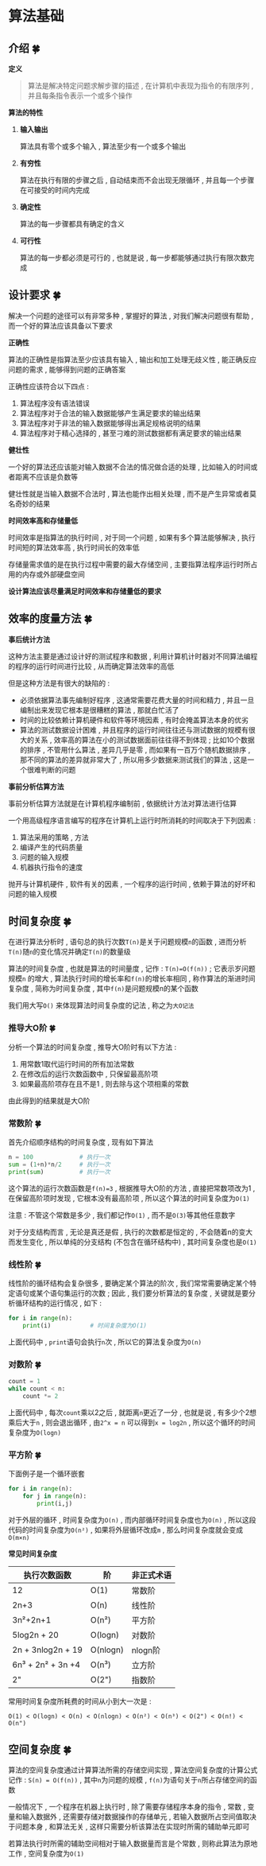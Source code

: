 # 算法基础








<extoc></extoc>

## 介绍  🍀

**定义**

> 算法是解决特定问题求解步骤的描述 , 在计算机中表现为指令的有限序列 , 并且每条指令表示一个或多个操作

**算法的特性**

1. **输入输出**

   算法具有零个或多个输入 , 算法至少有一个或多个输出

2. **有穷性**

   算法在执行有限的步骤之后 , 自动结束而不会出现无限循环 , 并且每一个步骤在可接受的时间内完成

3. **确定性**

   算法的每一步骤都具有确定的含义

4. **可行性**

   算法的每一步都必须是可行的 , 也就是说 , 每一步都能够通过执行有限次数完成

## 设计要求  🍀

解决一个问题的途径可以有非常多种 , 掌握好的算法 , 对我们解决问题很有帮助 , 而一个好的算法应该具备以下要求

**正确性**

算法的正确性是指算法至少应该具有输入 , 输出和加工处理无歧义性 , 能正确反应问题的需求 , 能够得到问题的正确答案

正确性应该符合以下四点 : 

1. 算法程序没有语法错误
2. 算法程序对于合法的输入数据能够产生满足要求的输出结果
3. 算法程序对于非法的输入数据能够得出满足规格说明的结果
4. 算法程序对于精心选择的 , 甚至刁难的测试数据都有满足要求的输出结果

**健壮性**

一个好的算法还应该能对输入数据不合法的情况做合适的处理 , 比如输入的时间或者距离不应该是负数等

健壮性就是当输入数据不合法时 , 算法也能作出相关处理 , 而不是产生异常或者莫名奇妙的结果

**时间效率高和存储量低**

时间效率是指算法的执行时间 , 对于同一个问题 , 如果有多个算法能够解决 , 执行时间短的算法效率高 , 执行时间长的效率低 

存储量需求值的是在执行过程中需要的最大存储空间 , 主要指算法程序运行时所占用的内存或外部硬盘空间

**设计算法应该尽量满足时间效率和存储量低的要求**

## 效率的度量方法  🍀

**事后统计方法**

这种方法主要是通过设计好的测试程序和数据 , 利用计算机计时器对不同算法编程的程序的运行时间进行比较 , 从而确定算法效率的高低

但是这种方法是有很大的缺陷的 : 

- 必须依据算法事先编制好程序 , 这通常需要花费大量的时间和精力 , 并且一旦编制出来发现它根本是很糟糕的算法 , 那就白忙活了
- 时间的比较依赖计算机硬件和软件等环境因素 , 有时会掩盖算法本身的优劣
- 算法的测试数据设计困难 , 并且程序的运行时间往往还与测试数据的规模有很大的关系 , 效率高的算法在小的测试数据面前往往得不到体现 ; 比如10个数据的排序 , 不管用什么算法 , 差异几乎是零 , 而如果有一百万个随机数据排序 , 那不同的算法的差异就非常大了 , 所以用多少数据来测试我们的算法 , 这是一个很难判断的问题

**事前分析估算方法**

事前分析估算方法就是在计算机程序编制前 , 依据统计方法对算法进行估算

一个用高级程序语言编写的程序在计算机上运行时所消耗的时间取决于下列因素 : 

1. 算法采用的策略 , 方法
2. 编译产生的代码质量
3. 问题的输入规模
4. 机器执行指令的速度

抛开与计算机硬件 , 软件有关的因素 , 一个程序的运行时间 , 依赖于算法的好坏和问题的输入规模

## 时间复杂度  🍀

在进行算法分析时 , 语句总的执行次数`T(n)`是关于问题规模`n`的函数 , 进而分析`T(n)`随`n`的变化情况并确定`T(n)`的数量级

算法的时间复杂度 , 也就是算法的时间量度 , 记作 : `T(n)=O(f(n))` ; 它表示岁问题规模`n` 的增大 , 算法执行时间的增长率和`f(n)`的增长率相同 , 称作算法的渐进时间复杂度 , 简称为时间复杂度 , 其中`f(n)`是问题规模n的某个函数

我们用大写`O()` 来体现算法时间复杂度的记法 , 称之为`大O记法`

### 推导大O阶  🍀

分析一个算法的时间复杂度 , 推导大O阶时有以下方法 : 

1. 用常数1取代运行时间的所有加法常数
2. 在修改后的运行次数函数中 , 只保留最高阶项
3. 如果最高阶项存在且不是1 , 则去除与这个项相乘的常数

由此得到的结果就是大O阶

### 常数阶  🍀

首先介绍顺序结构的时间复杂度 , 现有如下算法

```python
n = 100				# 执行一次
sum = (1+n)*n/2		# 执行一次
print(sum)          # 执行一次
```

这个算法的运行次数函数是`f(n)=3` , 根据推导大O阶的方法 , 直接把常数项改为1 , 在保留高阶项时发现 , 它根本没有最高阶项 , 所以这个算法的时间复杂度为`O(1)`

注意 : 不管这个常数是多少 , 我们都记作`O(1)` , 而不是`O(3)`等其他任意数字

对于分支结构而言 , 无论是真还是假 , 执行的次数都是恒定的 , 不会随着n的变大而发生变化 , 所以单纯的分支结构 (不包含在循环结构中) , 其时间复杂度也是`O(1)`

### 线性阶  🍀

线性阶的循环结构会复杂很多 , 要确定某个算法的阶次 , 我们常常需要确定某个特定语句或某个语句集运行的次数 ; 因此 , 我们要分析算法的复杂度 , 关键就是要分析循环结构的运行情况 , 如下 : 

```python
for i in range(n):
    print(i)           # 时间复杂度为O(1)
```

上面代码中 , `print`语句会执行`n`次 , 所以它的算法复杂度为`O(n)`

### 对数阶  🍀

```python
count = 1
while count < n:
    count *= 2
```

上面代码中 , 每次`count`乘以2之后 , 就距离`n`更近了一分 , 也就是说 , 有多少个2想乘后大于`n` , 则会退出循环 , 由`2^x = n` 可以得到`x = log2n`  , 所以这个循环的时间复杂度为`O(logn)`

### 平方阶  🍀

下面例子是一个循环嵌套 

```python
for i in range(n):
    for j in range(n):
        print(i,j)     
```

对于外层的循环 , 时间复杂度为`O(n)` , 而内部循环时间复杂度也为`O(n)` , 所以这段代码的时间复杂度为`O(n²)`  , 如果将外层循环改成`m` , 那么时间复杂度就会变成`O(m×n)`

**常见时间复杂度**

| 执行次数函数            | 阶        | 非正式术语  |
| ----------------- | -------- | ------ |
| 12                | O(1)     | 常数阶    |
| 2n+3              | O(n)     | 线性阶    |
| 3n²+2n+1          | O(n²)    | 平方阶    |
| 5log2n + 20       | O(logn)  | 对数阶    |
| 2n + 3nlog2n + 19 | O(nlogn) | nlogn阶 |
| 6n³ + 2n² + 3n +4 | O(n³)    | 立方阶    |
| 2"                | O(2")    | 指数阶    |

常用时间复杂度所耗费的时间从小到大一次是 : 

`O(1) < O(logn) < O(n) < O(nlogn) < O(n²) < O(n³) < O(2") < O(n!) < O(n")`

## 空间复杂度  🍀

算法的空间复杂度通过计算算法所需的存储空间实现 , 算法空间复杂度的计算公式记作 : `S(n) = O(f(n))` , 其中`n`为问题的规模 , `f(n)`为语句关于`n`所占存储空间的函数

一般情况下 , 一个程序在机器上执行时 , 除了需要存储程序本身的指令 , 常数 , 变量和输入数据外 , 还需要存储对数据操作的存储单元 , 若输入数据所占空间值取决于问题本身 , 和算法无关 , 这样只需要分析该算法在实现时所需的辅助单元即可

若算法执行时所需的辅助空间相对于输入数据量而言是个常数 , 则称此算法为原地工作 , 空间复杂度为`O(1)`